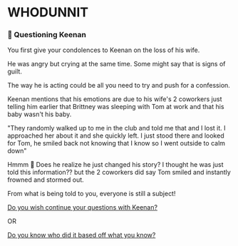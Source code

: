 # WHODUNNIT

### 🚨 Questioning Keenan 

You first give your condolences to Keenan on the loss of his wife.

He was angry but crying at the same time. Some might say that is signs of guilt.

The way he is acting could be all you need to try and push for a confession.

Keenan mentions that his emotions are due to his wife's 2 coworkers just telling him earlier that Brittney was sleeping with Tom at work and that his baby wasn't his baby. 

"They randomly walked up to me in the club and told me that and I lost it. I approached her about it and she quickly left. I just stood there and looked for Tom, he smiled back not knowing that I know so I went outside to calm down"

Hmmm 🤔 Does he realize he just changed his story? I thought he was just told this information?? but the 2 coworkers did say Tom smiled and instantly frowned and stormed out. 

From what is being told to you, everyone is still a subject! 

[Do you wish continue your questions with Keenan?](./scene4A.md)

OR 

[Do you know who did it based off what you know?](./scene4B.md)

